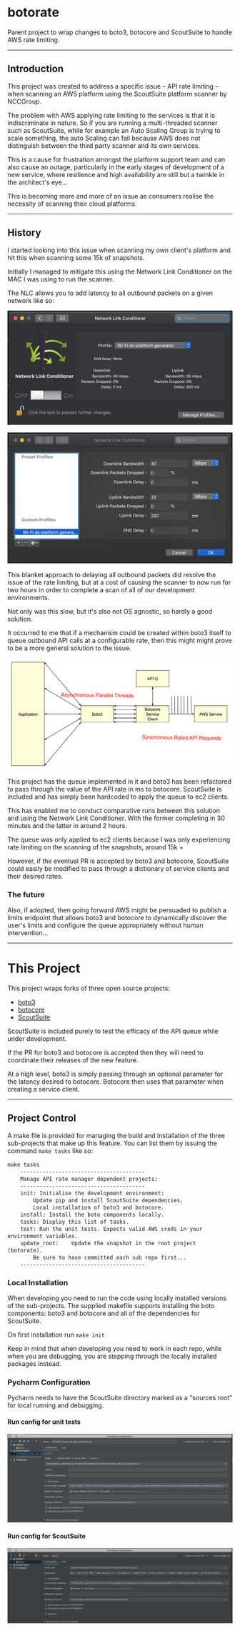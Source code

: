 # botorate
Parent project to wrap changes to boto3, botocore and ScoutSuite to 
handle AWS rate limiting.

---

## Introduction

This project was created to address a specific issue – API rate limiting
– when scanning an AWS platform using the ScoutSuite platform scanner by
NCCGroup.

The problem with AWS applying rate limiting to the services is that it 
is indiscriminate in nature. So if you are running a multi-threaded 
scanner such as ScoutSuite, while for example an Auto Scaling Group is 
trying to scale something, the auto Scaling can fail because AWS does 
not distinguish between the third party scanner and its own services.

This is a cause for frustration amongst the platform support team and 
can also cause an outage, particularly in the early stages of 
development of a new service, where resilience and high availability are
still but a twinkle in the architect's eye...

This is becoming more and more of an issue as consumers realise the 
necessity of scanning their cloud platforms.

---

## History

I started looking into this issue when scanning my own client's platform
 and hit this when scanning some 15k of snapshots.
 
Initially I managed to mitigate this using the Network Link Conditioner 
on the MAC I was using to run the scanner. 

The NLC allows you to add latency to all outbound packets on a given 
network like so:

![](resources/nlc.png)

![](resources/nlc-profile.png)

This blanket approach to delaying all outbound packets did resolve the 
issue of the rate limiting, but at a cost of causing the scanner to now
run for two hours in order to complete a scan of all of our development 
environments.

Not only was this slow, but it's also not OS agnostic, so hardly a good 
solution.

It occurred to me that if a mechanism could be created within boto3 
itself to queue outbound API calls at a configurable rate, then this 
might might prove to be a more general solution to the issue.

![](resources/api_rate_overview.png)

This project has the queue implemented in it and boto3 has been 
refactored to pass through the value of the API rate in ms to botocore. 
ScoutSuite is included and has simply been hardcoded to apply the queue 
to ec2 clients.

This has enabled me to conduct comparative runs between this solution 
and using the Network Link Conditioner. With the former completing in 30
 minutes and the latter in around 2 hours.
 
The queue was only applied to ec2 clients because I was only 
experiencing rate limiting on the scanning of the snapshots, around 15k 
+

However, if the eventual PR is accepted by boto3 and botocore, 
ScoutSuite could easily be modified to pass through a dictionary of 
service clients and their desired rates.

### The future

Also, if adopted, then going forward AWS might be persuaded to publish 
a limits endpoint that allows boto3 and botocore to dynamically 
discover the user's limits and configure the queue appropriately without
 human intervention...

---

# This Project

This project wraps forks of three open source projects:

* [boto3](https://github.com/boto/boto3)
* [botocore](https://github.com/boto/botocore)
* [ScoutSuite](https://github.com/nccgroup/ScoutSuite/tree/develop)

ScoutSuite is included purely to test the efficacy of the API queue 
while under development.

If the PR for boto3 and botocore is accepted then they will need to 
coordinate their releases of the new feature.

At a high level, boto3 is simply passing through an optional parameter 
for the latency desired to botocore. Botocore then uses that parameter 
when creating a service client.

---

## Project Control

A make file is provided for managing the build and installation of the 
three sub-projects that make up this feature. You can list them by 
issuing the command `make tasks` like so:
```
make tasks
	---------------------------------------
	Manage API rate manager dependent projects:
	---------------------------------------
	init: Initialise the development environment:
		Update pip and install ScoutSuite dependencies.
		Local installation of boto3 and botocore.
	install: Install the boto components locally.
	tasks: Display this list of tasks.
	test: Run the unit tests. Expects valid AWS creds in your environment variables.
	update_root:	Update the snapshot in the root project (botorate).
		Be sure to have committed each sub repo first...
	---------------------------------------
```

### Local Installation

When developing you need to run the code using locally installed 
versions of the sub-projects. The supplied makefile supports installing 
the boto components: boto3 and botocore and all of the dependencies for
ScoutSuite.

On first installation run `make init`

Keep in mind that when developing you need to work in each repo, while 
when you are debugging, you are stepping through the locally installed 
packages instead.

### Pycharm Configuration

Pycharm needs to have the ScoutSuite directory marked as a 
"sources root" for local running and debugging.

#### Run config for unit tests

![Run config for unit tests being run in Pycharm](resources/unit_test_run_config.png)

#### Run config for ScoutSuite

![Run config for ScoutSuite](resources/scout_run_config.png)
